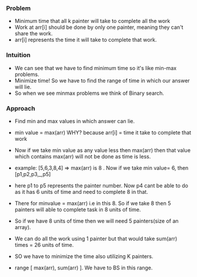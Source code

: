### Problem

- Minimum time that all k painter will take to complete all the work
- Work at arr[i] should be done by only one painter, meaning they can't share the work.
- arr[i] represents the time it will take to complete that work.

### Intuition

- We can see that we have to find minimum time so it's like min-max problems.
- Minimize time! So we have to find the range of time in which our answer will lie.
- So when we see minmax problems we think of Binary search.

### Approach

- Find min and max values in which answer can lie.
- min value = max(arr) WHY? because arr[i] = time it take to complete that work
- Now if we take min value as any value less then max(arr) then that value which contains max(arr) will not be done as time is less.
- example: [5,6,3,8,4] => max(arr) is 8 . Now if we take min value= 6, then [p1,p2,p3,_,p5]
- here p1 to p5 represents the painter number. Now p4 cant be able to do as it has 6 units of time and need to complete 8 in that.

- There for minvalue = max(arr) i.e in this 8. So if we take 8 then 5 painters will able to complete task in 8 units of time.
- So if we have 8 units of time then we will need 5 painters(size of an array).
- We can do all the work using 1 painter but that would take sum(arr) times = 26 units of time.
- SO we have to minimize the time also utilizing K painters.
- range [ max(arr), sum(arr) ]. We have to BS in this range.
